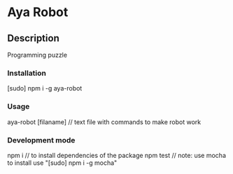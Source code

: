 # Aya Robot

## Description

Programming puzzle

### Installation

  [sudo] npm i -g aya-robot

### Usage

  aya-robot [filaname] // text file with commands to make robot work

### Development mode

  npm i // to install dependencies of the package
  npm test // note: use mocha to install use "[sudo] npm i -g mocha"
